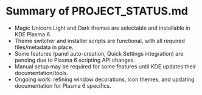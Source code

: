# Summary of PROJECT_STATUS.md

- Magic Unicorn Light and Dark themes are selectable and installable in KDE Plasma 6.
- Theme switcher and installer scripts are functional, with all required files/metadata in place.
- Some features (panel auto-creation, Quick Settings integration) are pending due to Plasma 6 scripting API changes.
- Manual setup may be required for some features until KDE updates their documentation/tools.
- Ongoing work: refining window decorations, icon themes, and updating documentation for Plasma 6 specifics.